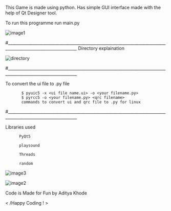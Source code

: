 This Game is made using python. Has simple GUI interface made with the help of Qt Designer tool.


To run this programme run main.py 



![image1](https://github.com/adityakhode/Python-rock-paper-scissor/assets/113977001/89e18eec-88dd-440e-bd52-2d853c44f69b)

#________________________________________________________________________________________________________________
Directory explaination 


![directory](https://github.com/adityakhode/Python-rock-paper-scissor/assets/113977001/7ec6bc58-66d4-40fe-9b67-b1c7567bba2f)


#________________________________________________________________________________________________________________

To convert the ui file to .py file 

           $ pyuic5 -x <ui file name.ui> -o <your filename.py>
           $ pyrcc5 -o <your filename.py> <qrc filename>
           commands to convert ui and qrc file to .py for linux 
#________________________________________________________________________________________________________________
           
Libraries used 

          PyQt5
          
          playsound
          
          Threads
          
          random

![image3](https://github.com/adityakhode/Python-rock-paper-scissor/assets/113977001/8e35bdc2-f6de-45ef-a0d7-95ee4ed00b2d)


![image2](https://github.com/adityakhode/Python-rock-paper-scissor/assets/113977001/d3eed591-493d-4999-9c7c-39bf6866853a)





Code is Made for Fun by Aditya Khode 

< /Happy Coding ! >
